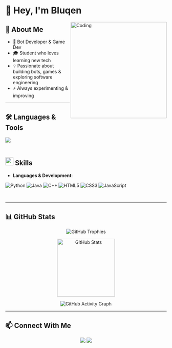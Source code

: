# 👋 Hey, I'm **Bluqen**

<img align="right" alt="Coding" width="300" src="https://media.giphy.com/media/qgQUggAC3Pfv687qPC/giphy.gif">

## 🚀 About Me  
- 🤖 Bot Developer & Game Dev  
- 🎓 Student who loves learning new tech  
- 💡 Passionate about building bots, games & exploring software engineering  
- ⚡ Always experimenting & improving

---

## 🛠️ Languages & Tools  

<img src="https://user-images.githubusercontent.com/73097560/115834477-dbab4500-a447-11eb-908a-139a6edaec5c.gif"><br><br>


## <img src="https://media2.giphy.com/media/QssGEmpkyEOhBCb7e1/giphy.gif" width=25><b> Skills</b>


<p align="center">


- **Languages & Development**:


![Python](https://img.shields.io/badge/Python%20-%2314354C.svg?style=for-the-badge&logo=python&logoColor=white)
![Java](https://img.shields.io/badge/Java%20-%23ED8B00.svg?style=for-the-badge&logo=openjdk&logoColor=white)
![C++](https://img.shields.io/badge/C++%20-%2300599C.svg?style=for-the-badge&logo=c%2B%2B&logoColor=white)
![HTML5](https://img.shields.io/badge/HTML5%20-%23E34F26.svg?style=for-the-badge&logo=html5&logoColor=white)
![CSS3](https://img.shields.io/badge/CSS%20-%231572B6.svg?style=for-the-badge&logo=css3&logoColor=white)
![JavaScript](https://img.shields.io/badge/JavaScript%20-%23F7DF1E.svg?style=for-the-badge&logo=javascript&logoColor=black)


</p>


<br>

---

## 📊 GitHub Stats  

<p align="center">
  <img src="https://github-profile-trophy.vercel.app/?username=bluqen&theme=radical&no-frame=true&margin-w=15&margin-h=15" alt="GitHub Trophies" />
</p>

<p align="center">
  <img height="180" src="https://github-readme-stats.vercel.app/api?username=bluqen&show_icons=true&theme=radical" alt="GitHub Stats" />
</p>

<p align="center">
  <img src="https://github-readme-activity-graph.vercel.app/graph?username=bluqen&theme=radical" alt="GitHub Activity Graph" />
</p>

---

## 📫 Connect With Me  

<p align="center">
  <a href="https://t.me/bluqen"><img src="https://img.shields.io/badge/Telegram-2CA5E0?style=for-the-badge&logo=telegram&logoColor=white" /></a>
  <a href="https://discord.com/users/bluqen"><img src="https://img.shields.io/badge/Discord-7289DA?style=for-the-badge&logo=discord&logoColor=white" /></a>
</p>
